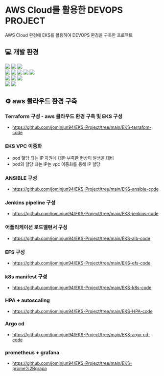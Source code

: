 # AWS Cloud를 활용한 DEVOPS PROJECT
 AWS Cloud 환경에 EKS를 활용하여 DEVOPS 환경을 구축한 프로젝트



## 💻 개발 환경

<div>
<img src="https://img.shields.io/badge/Amazon_AWS-FF9900?style=for-the-badge&logo=amazonaws&logoColor=white">
<img src="https://img.shields.io/badge/kubernetes-%23326ce5.svg?style=for-the-badge&logo=kubernetes&logoColor=white">
<img src="https://img.shields.io/badge/docker-%230db7ed.svg?style=for-the-badge&logo=docker&logoColor=white">
</br>

<img src="https://img.shields.io/badge/Jenkins-D24939?style=for-the-badge&logo=Jenkins&logoColor=white">
<img src="https://img.shields.io/badge/Argo-EF7B4D?style=for-the-badge&logo=argo&logoColor=white">
<img src="https://img.shields.io/badge/terraform-%235835CC.svg?style=for-the-badge&logo=terraform&logoColor=white">
<img src="https://img.shields.io/badge/ansible-%231A1918.svg?style=for-the-badge&logo=ansible&logoColor=white">
<img src="https://img.shields.io/badge/GitHub-100000?style=for-the-badge&logo=github&logoColor=white">
</br>


<img src="https://img.shields.io/badge/Spring-6DB33F?style=for-the-badge&logo=spring&logoColor=white">
<img src="https://img.shields.io/badge/MySQL-005C84?style=for-the-badge&logo=mysql&logoColor=white">
<img src="https://img.shields.io/badge/Postman-FF6C37?style=for-the-badge&logo=postman&logoColor=white">
</br>


<img src="https://img.shields.io/badge/Prometheus-E6522C?style=for-the-badge&logo=Prometheus&logoColor=white">
<img src="https://img.shields.io/badge/grafana-%23F46800.svg?style=for-the-badge&logo=grafana&logoColor=white">

</div>

###
###

## ⚙️ aws 클라우드 환경 구축
### 

### Terraform 구성 - aws 클라우드 환경 구축 및 EKS 구성
- https://github.com/jominjun94/EKS-Project/tree/main/EKS-terrafom-code

### EKS VPC 이중화
- pod 할당 되는 IP 자원에 대한 부족한 현상이 발생을 대비
- pod의 할당 되는 IP는 vpc 이중화를 통해 IP 할당

### ANSIBLE 구성
- https://github.com/jominjun94/EKS-Project/tree/main/EKS-ansible-code

### Jenkins pipeline 구성
- https://github.com/jominjun94/EKS-Project/tree/main/EKS-jenkins-code

### 어플리케이션 로드밸런서 구성
- https://github.com/jominjun94/EKS-Project/tree/main/EKS-alb-code


### EFS 구성
- https://github.com/jominjun94/EKS-Project/tree/main/EKS-efs-code


### k8s manifest 구성

- https://github.com/jominjun94/EKS-Project/tree/main/EKS-k8s-code

### HPA + autoscaling 
- https://github.com/jominjun94/EKS-Project/tree/main/EKS-HPA-code

### Argo cd 
- https://github.com/jominjun94/EKS-Project/tree/main/EKS-argo-cd-code


### prometheus + grafana 
- https://github.com/jominjun94/EKS-Project/tree/main/EKS-prome%2Bgrapa





